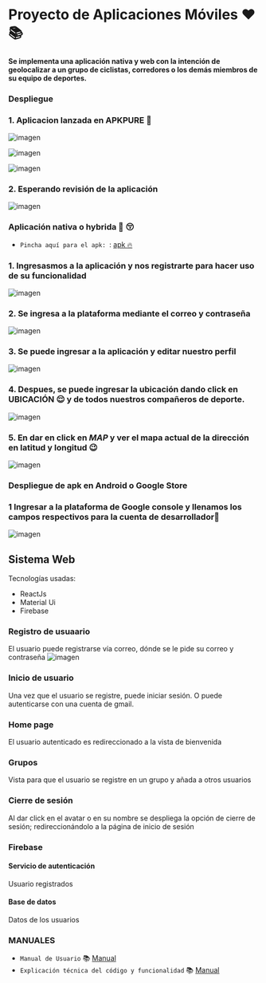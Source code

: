 # Proyecto de Aplicaciones Móviles :heart: :books:
#### Se implementa una aplicación nativa y web con la intención de geolocalizar a un grupo de ciclistas, corredores o los demás miembros de su equipo de deportes.
### Despliegue
### 1. Aplicacion lanzada  en APKPURE :rocket:

![imagen](https://user-images.githubusercontent.com/65979995/188802804-51dd0797-2a5e-4b22-8e21-3e059ae153ff.png)

![imagen](https://user-images.githubusercontent.com/65979995/188802885-b2ac0985-5c61-4b19-8bcf-bd02c6628c4f.png)


![imagen](https://user-images.githubusercontent.com/65979995/188802921-1e0d4aea-810f-4267-82e3-daaf45a1b3bb.png)


### 2. Esperando revisión de la aplicación 


![imagen](https://user-images.githubusercontent.com/65979995/188803089-0b1286c5-38e4-4914-a971-ab276dc0f68b.png)


### Aplicación nativa o hybrida :racehorse: :kissing_closed_eyes:
- `Pincha aquí para el apk: `: [apk :fire:](https://github.com/JosueEPN/ProyectFinal/blob/main/Apk/Ciclistas%20Unidos.apk)

### 1. Ingresasmos a la aplicación y nos registrarte para hacer uso de su funcionalidad 
![imagen](/imgs/register.jpeg)
### 2. Se ingresa a la plataforma mediante el correo y contraseña 
![imagen](/imgs/login.jpeg)

### 3. Se puede ingresar a la aplicación y editar nuestro perfil 
![imagen](/imgs/profile.jpeg)

### 4. Despues, se puede ingresar la ubicación dando click en UBICACIÓN :relieved: y de todos nuestros compañeros de deporte.
![imagen](/imgs/location.jpeg)

### 5. En dar en click en *MAP* y ver el mapa actual de la dirección en latitud y longitud :wink:
![imagen](/imgs/currentLocation.jpeg)

### Despliegue de apk en Android o Google Store
### 1 Ingresar a la plataforma de Google console y  llenamos los campos respectivos para la cuenta de desarrollador:iphone:
![imagen](/imgs/playstore.jpeg)


## Sistema Web

Tecnologías usadas:
- ReactJs
- Material Ui
- Firebase
### Registro de usuaario
El usuario puede registrarse vía correo, dónde se le pide su correo y contraseña
![imagen](/imgs/web-signup.jpeg)

### Inicio de usuario
Una vez que el usuario se registre, puede iniciar sesión. O puede autenticarse con una cuenta de gmail.

### Home page 
El usuario autenticado es redireccionado a la vista de bienvenida 

### Grupos
Vista para que el usuario se registre en un grupo y añada a otros usuarios

### Cierre de sesión
Al dar click en el avatar o en su nombre se despliega la opción de cierre de sesión; redireccionándolo a la página de inicio de sesión

### Firebase
#### Servicio de autenticación
Usuario registrados

#### Base de datos
Datos de los usuarios



### MANUALES
- `Manual de Usuario` :books:
[Manual](https://youtu.be/jRr-0DQaORw)
- `Explicación técnica del código y funcionalidad` :books: 
[Manual](https://youtu.be/TOcCLWyfnJ4)


<!-- [![LoopBack](https://github.com/loopbackio/loopback-next/raw/master/docs/site/imgs/branding/Powered-by-LoopBack-Badge-(blue)-@2x.png)](http://loopback.io/) -->
